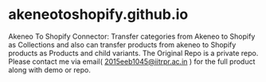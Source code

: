 # akeneotoshopify.github.io
Akeneo To Shopify Connector: Transfer categories from Akeneo to Shopify as Collections and also can transfer products from akeneo to Shopify products as Products and child variants.  The Original Repo is a private repo. Please contact me via email( 2015eeb1045@iitrpr.ac.in ) for the full product along with demo or repo.
